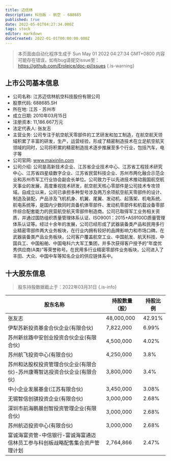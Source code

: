 ```yaml
---
title: 迈信林
description: 科创板 - 航空 - 688685
published: true
date: 2022-05-01T04:27:34.000Z
tags: stock
editor: markdown
dateCreated: 2022-01-01T00:00:00.000Z
---
```


> 本页面由自动化程序生成于 Sun May 01 2022 04:27:34 GMT+0800
> 内容可能存在错误，如有bug请提交issue至：https://github.com/Eroleice/doc-pi/issues
{.is-warning}

## 上市公司基本信息
- 公司名称: 江苏迈信林航空科技股份有限公司
- 股票代码: 688685.SH
- 所在地: 江苏 - 苏州市
- 成立日期: 2010年03月15日
- 注册资本: 11,186.667万元
- 法定代表人: 张友志
- 主营业务: 公司专注于航空航天零部件的工艺研发和加工制造，在航空航天领域积累了丰富的研发，生产，运营经验，形成了精密制造技术在立足航空航天领域的同时，公司将积累的精密制造技术逐步推展至多个行业，包括汽车，电子等
- 公司官网: www.maixinlin.com
- 公司介绍: 公司是高新技术企业、江苏省企业技术中心、江苏省工程技术研究中心、江苏省四星级数字企业、江苏省民营科技企业、苏州市两化融合示范企业和苏州市军工行业协会副会长单位。公司致力于以先进技术推动我国航空航天事业的发展，高度重视技术研发，航空航天核心零部件是公司技术专攻领域。自成立以来，公司已承担多种型号涉及两万余项航空航天零部件的设计、制造及装配，产品涉及飞机机身、机翼、尾翼、发动机、起落架、机电系统、航电系统等，是国内少数同时具备机体零部件、发动机零部件和机载设备零部件综合配套能力的民营航空航天零部件制造商。公司已取得军工业务相关资质，并通过国防组织质量管理体系认证、ISO9001：2015+AS9100D质量管理体系认证等。经过十余年的发展，公司已经形成了武器装备类产品和民用多行业精密零部件两大业务板块，在行业内拥有较好的品牌影响力和市场口碑。在武器装备类产品业务板块，公司客户覆盖航空工业、中国航发、航天科技、中国兵工、中国船舶、中国电科六大军工集团，并多次获得客户授予的“年度优秀供应商(A类)”等荣誉称号。在民用多行业精密零部件业务板块，公司进入了丰田、大众、中国中车等知名企业的供应链体系中。


## 十大股东信息
> 股东持股数据截止于：2022年03月31日
{.is-info}

| 股东名称 | 持股数量（股） | 持股比例 |
| --- | --- | --- |
| 张友志 | 48,000,000 | 42.91% |
| 伊犁苏新投资基金合伙企业(有限合伙) | 7,822,000 | 6.99% |
| 苏州新丝路中安创业投资合伙企业(有限合伙) | 4,500,000 | 4.02% |
| 苏州航飞投资中心(有限合伙) | 4,250,000 | 3.8% |
| 苏州和达股权投资管理合伙企业(有限合伙)-苏州康骞智达投资合伙企业(有限合伙) | 3,800,000 | 3.4% |
| 中小企业发展基金(江苏有限合伙) | 3,450,000 | 3.08% |
| 无锡智信创骐投资企业(有限合伙) | 3,000,000 | 2.68% |
| 深圳市前海鹏晨创智投资管理企业(有限合伙) | 3,000,000 | 2.68% |
| 苏州航迈投资中心(有限合伙) | 3,000,000 | 2.68% |
| 富诚海富资管-中信银行-富诚海富通迈信林员工参与科创板战略配售集合资产管理计划 | 2,764,866 | 2.47% |





